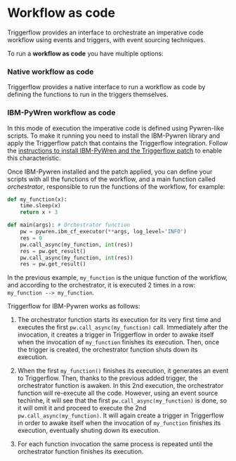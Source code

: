 # Workflow as code

Triggerflow provides an interface to orchestrate an imperative code workflow using events and triggers, with event sourcing techniques.

To run a **workflow as code** you have multiple options:

### Native workflow as code
Triggerflow provides a native interface to run a workflow as code by defining the functions to run in the triggers themselves.


### IBM-PyWren workflow as code
In this mode of execution the imperative code is defined using Pywren-like scripts. To make it running you need to install the IBM-Pywren library and apply the Triggerflow patch that contains the Triggerflow integration. Follow the [instructions to install IBM-PyWren and the Triggerflow patch](https://github.com/triggerflow/pywren-ibm-cloud_tf-patch) to enable this characteristic.

Once IBM-Pywren installed and the patch applied, you can define your scripts with all the functions of the workflow, and a main function called *orchestrator*, responsible to run the functions of the workflow, for example:

```python
def my_function(x):
    time.sleep(x)
    return x + 3

def main(args): # Orchestrator function
    pw = pywren.ibm_cf_executor(**args, log_level='INFO')
    res = 0
    pw.call_async(my_function, int(res))
    res = pw.get_result()
    pw.call_async(my_function, int(res))
    res = pw.get_result()
```

In the previous example, `my_function` is the unique function of the workflow, and according to the orchestrator, it is executed 2 times in a row: `my_function --> my_function`.  

Triggerflow for IBM-Pywren works as follows: 

1. The orchestrator function starts its execution for its very first time and executes the first `pw.call_async(my_function)` call. Immediately after the invocation, it creates a trigger in Triggerflow in order to awake itself when the invocation of `my_function` finishes its execution. Then, once the trigger is created, the orchestrator function shuts down its execution. 

2. When the first `my_function()` finishes its execution, it generates an event to Triggerflow. Then, thanks to the previous added trigger, the orchestrator function is awaken. In this 2nd execution, the orchestrator function will re-execute all the code. However, using an event source techinhe, it will see that the first `pw.call_async(my_function)` is done, so it will omit it and proceed to execute the 2nd `pw.call_async(my_function)`. It will again create a trigger in Triggerflow in order to awake itself when the invocation of `my_function` finishes its execution, eventually shuting down its execution.  

3. For each function invocation the same process is repeated until the orchestrator function finishes its execution.
